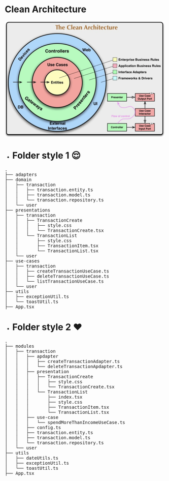 # Clean Architecture
<img src="./clean-architecture.webp"/>

- # Folder style 1 😌
<pre>
.
├── adapters
├── domain
│   ├── transaction
│   │   ├── transaction.entity.ts
│   │   ├── transaction.model.ts
│   │   └── transaction.repository.ts
│   └── user
├── presentations
│   ├── transaction
│   │   ├── TransactionCreate
│   │   │   ├── style.css
│   │   │   └── TransactionCreate.tsx
│   │   └── TransactionList
│   │       ├── style.css
│   │       ├── TransactionItem.tsx
│   │       └── TransactionList.tsx
│   └── user
├── use-cases
│   ├── transaction
│   │   ├── createTransactionUseCase.ts
│   │   ├── deleteTransactionUseCase.ts
│   │   └── listTransactionUseCase.ts
│   └── user
├── utils
│   ├── exceptionUtil.ts
│   └── toastUtil.ts
├── App.tsx
</pre>
- # Folder style 2 ❤️
<pre>
.
├── modules
│   ├── transaction
│   │   ├── apdapter
│   │   │   ├── createTransactionAdapter.ts
│   │   │   └── deleteTransactionApdapter.ts
│   │   ├── presentation
│   │   │   ├── TransactionCreate
│   │   │   │   ├── style.css
│   │   │   │   └── TransactionCreate.tsx
│   │   │   └── TransactionList
│   │   │       ├── index.tsx
│   │   │       ├── style.css
│   │   │       ├── TransactionItem.tsx
│   │   │       └── TransactionList.tsx
│   │   ├── use-case
│   │   │   └── spendMoreThanIncomeUseCase.ts
│   │   ├── config.ts
│   │   ├── transaction.entity.ts
│   │   ├── transaction.model.ts
│   │   └── transaction.repository.ts
│   └── user
├── utils
│   ├── dateUtils.ts
│   ├── exceptionUtil.ts
│   └── toastUtil.ts
├── App.tsx
</pre>